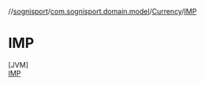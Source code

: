 //[sognisport](../../../../index.md)/[com.sognisport.domain.model](../../index.md)/[Currency](../index.md)/[IMP](index.md)

# IMP

[JVM]\
[IMP](index.md)
